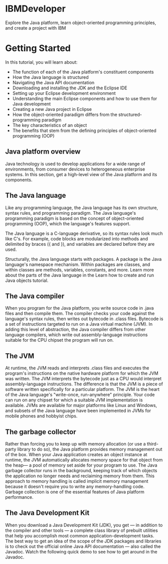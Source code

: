 # IBMDeveloper
Explore the Java platform, learn object-oriented programming principles, and create a project with IBM


# Getting Started

In this tutorial, you will learn about:

- The function of each of the Java platform's constituent components
- How the Java language is structured
- Navigating the Java API documentation
- Downloading and installing the JDK and the Eclipse IDE
- Setting up your Eclipse development environment
- Understanding the main Eclipse components and how to use them for Java development
- Creating a new Java project in Eclipse
- How the object-oriented paradigm differs from the structured-programming paradigm
- The key characteristics of an object
- The benefits that stem from the defining principles of object-oriented programming (OOP)
## Java platform overview
Java technology is used to develop applications for a wide range of environments, from consumer devices to heterogeneous enterprise systems. In this section, get a high-level view of the Java platform and its components.

## The Java language
Like any programming language, the Java language has its own structure, syntax rules, and programming paradigm. The Java language's programming paradigm is based on the concept of object-oriented programming (OOP), which the language's features support.

The Java language is a C-language derivative, so its syntax rules look much like C's. For example, code blocks are modularized into methods and delimited by braces ({ and }), and variables are declared before they are used.

Structurally, the Java language starts with packages. A package is the Java language's namespace mechanism. Within packages are classes, and within classes are methods, variables, constants, and more. Learn more about the parts of the Java language in the Learn how to create and run Java objects tutorial.

## The Java compiler
When you program for the Java platform, you write source code in .java files and then compile them. The compiler checks your code against the language's syntax rules, then writes out bytecode in .class files. Bytecode is a set of instructions targeted to run on a Java virtual machine (JVM). In adding this level of abstraction, the Java compiler differs from other language compilers, which write out assembly-language instructions suitable for the CPU chipset the program will run on.

## The JVM
At runtime, the JVM reads and interprets .class files and executes the program's instructions on the native hardware platform for which the JVM was written. The JVM interprets the bytecode just as a CPU would interpret assembly-language instructions. The difference is that the JVM is a piece of software written specifically for a particular platform. The JVM is the heart of the Java language's "write-once, run-anywhere" principle. Your code can run on any chipset for which a suitable JVM implementation is available. JVMs are available for major platforms like Linux and Windows, and subsets of the Java language have been implemented in JVMs for mobile phones and hobbyist chips.

## The garbage collector
Rather than forcing you to keep up with memory allocation (or use a third-party library to do so), the Java platform provides memory management out of the box. When your Java application creates an object instance at runtime, the JVM automatically allocates memory space for that object from the heap— a pool of memory set aside for your program to use. The Java garbage collector runs in the background, keeping track of which objects the application no longer needs and reclaiming memory from them. This approach to memory handling is called implicit memory management because it doesn't require you to write any memory-handling code. Garbage collection is one of the essential features of Java platform performance.

## The Java Development Kit
When you download a Java Development Kit (JDK), you get — in addition to the compiler and other tools — a complete class library of prebuilt utilities that help you accomplish most common application-development tasks. The best way to get an idea of the scope of the JDK packages and libraries is to check out the official online Java API documentation — also called the Javadoc. Watch the following quick demo to see how to get around in the Javadoc.

